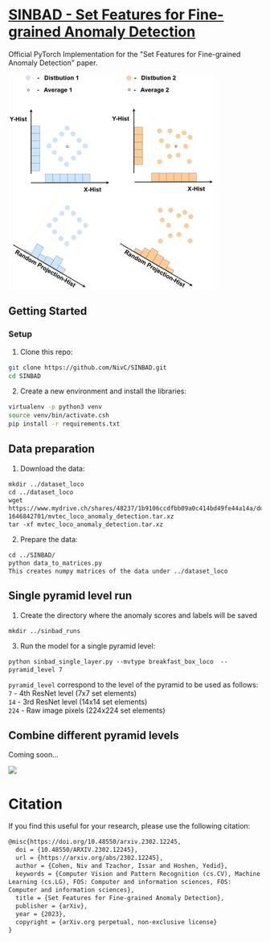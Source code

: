 # [SINBAD - Set Features for Fine-grained Anomaly Detection](https://arxiv.org/abs/2302.12245)

Official PyTorch Implementation for the "Set Features for Fine-grained Anomaly Detection" paper.


![](imgs/histograms_fig.png)

## Getting Started


### Setup 
1. Clone this repo:
```bash
git clone https://github.com/NivC/SINBAD.git
cd SINBAD
```
2. Create a new environment and install the libraries:
```bash
virtualenv -p python3 venv
source venv/bin/activate.csh
pip install -r requirements.txt
```

## Data preparation
1. Download the data:
```
mkdir ../dataset_loco
cd ../dataset_loco
wget https://www.mydrive.ch/shares/48237/1b9106ccdfbb09a0c414bd49fe44a14a/download/430647091-1646842701/mvtec_loco_anomaly_detection.tar.xz
tar -xf mvtec_loco_anomaly_detection.tar.xz
```
2. Prepare the data:
```
cd ../SINBAD/
python data_to_matrices.py 
This creates numpy matrices of the data under ../dataset_loco
```

## Single pyramid level run
1. Create the directory where the anomaly scores and labels will be saved
```
mkdir ../sinbad_runs
``` 
3. Run the model for a single pyramid level:
```
python sinbad_single_layer.py --mvtype breakfast_box_loco  --pyramid_level 7
``` 

`pyramid_level` correspond to the level of the pyramid to be used as follows: <br>
`7` - 4th ResNet level (7x7 set elements) <br>
`14` - 3rd ResNet level (14x14 set elements) <br>
`224` - Raw image pixels (224x224 set elements) <br>



## Combine different pyramid levels 
Coming soon...

![](imgs/LOCO_demo_fig.png)


# Citation
If you find this useful for your research, please use the following citation:

```
@misc{https://doi.org/10.48550/arxiv.2302.12245,
  doi = {10.48550/ARXIV.2302.12245},  
  url = {https://arxiv.org/abs/2302.12245},
  author = {Cohen, Niv and Tzachor, Issar and Hoshen, Yedid},
  keywords = {Computer Vision and Pattern Recognition (cs.CV), Machine Learning (cs.LG), FOS: Computer and information sciences, FOS: Computer and information sciences},
  title = {Set Features for Fine-grained Anomaly Detection},
  publisher = {arXiv},
  year = {2023},
  copyright = {arXiv.org perpetual, non-exclusive license}
}

```
